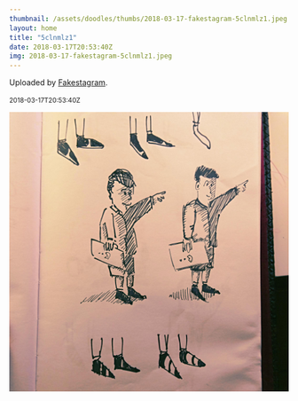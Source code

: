 ```yaml
---
thumbnail: /assets/doodles/thumbs/2018-03-17-fakestagram-5clnmlz1.jpeg
layout: home
title: "5clnmlz1"
date: 2018-03-17T20:53:40Z
img: 2018-03-17-fakestagram-5clnmlz1.jpeg
---
```


Uploaded by [Fakestagram](https://github.com/opyate/fakestagram).

<small>2018-03-17T20:53:40Z</small>

![Uploaded by Fakestagram](/assets/doodles/original/2018-03-17-fakestagram-5clnmlz1.jpeg)
